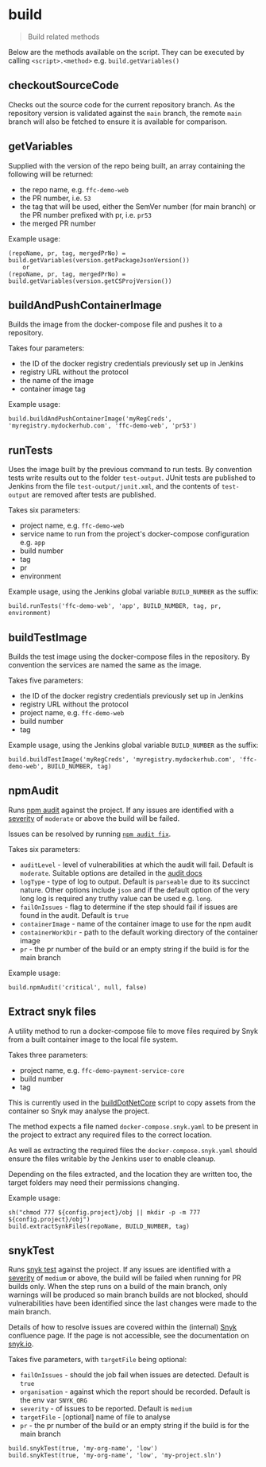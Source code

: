 # build

> Build related methods

Below are the methods available on the script. They can be executed by calling
`<script>.<method>` e.g. `build.getVariables()`

## checkoutSourceCode

Checks out the source code for the current repository branch.
As the repository version is validated against the `main` branch, the remote `main` branch
will also be fetched to ensure it is available for comparison.

## getVariables

Supplied with the version of the repo being built, an array containing the
following will be returned:
- the repo name, e.g. `ffc-demo-web`
- the PR number, i.e. `53`
- the tag that will be used, either the SemVer number (for main
  branch) or the PR number prefixed with pr, i.e. `pr53`
- the merged PR number

Example usage:

```
(repoName, pr, tag, mergedPrNo) = build.getVariables(version.getPackageJsonVersion())
    or
(repoName, pr, tag, mergedPrNo) = build.getVariables(version.getCSProjVersion())
```

## buildAndPushContainerImage

Builds the image from the docker-compose file and pushes it to a repository.

Takes four parameters:
- the ID of the docker registry credentials previously set up in Jenkins
- registry URL without the protocol
- the name of the image
- container image tag

Example usage:

```
build.buildAndPushContainerImage('myRegCreds', 'myregistry.mydockerhub.com', 'ffc-demo-web', 'pr53')
```

## runTests

Uses the image built by the previous command to run tests.
By convention tests write results out to the folder `test-output`.
JUnit tests are published to Jenkins from the file `test-output/junit.xml`, and
the contents of `test-output` are removed after tests are published.

Takes six parameters:
- project name, e.g. `ffc-demo-web`
- service name to run from the project's docker-compose configuration e.g.
  `app`
- build number
- tag
- pr
- environment

Example usage, using the Jenkins global variable `BUILD_NUMBER` as the suffix:

```
build.runTests('ffc-demo-web', 'app', BUILD_NUMBER, tag, pr, environment)
```

## buildTestImage

Builds the test image using the docker-compose files in the repository. By
convention the services are named the same as the image.

Takes five parameters:
- the ID of the docker registry credentials previously set up in Jenkins
- registry URL without the protocol
- project name, e.g. `ffc-demo-web`
- build number
- tag

Example usage, using the Jenkins global variable `BUILD_NUMBER` as the suffix:

```
build.buildTestImage('myRegCreds', 'myregistry.mydockerhub.com', 'ffc-demo-web', BUILD_NUMBER, tag)
```

## npmAudit

Runs [npm audit](https://docs.npmjs.com/cli/audit) against the project. If any
issues are identified with a
[severity](https://docs.npmjs.com/about-audit-reports#severity) of `moderate`
or above the build will be failed.

Issues can be resolved by running
[`npm audit fix`](https://docs.npmjs.com/cli/audit).

Takes six parameters:
- `auditLevel` - level of vulnerabilities at which the audit will fail.
  Default is `moderate`. Suitable options are detailed in the
  [audit docs](https://docs.npmjs.com/cli/audit.html#synopsis)
- `logType` - type of log to output. Default is `parseable` due to its succinct
  nature. Other options include `json` and if the default option of the very
  long log is required any truthy value can be used e.g. `long`.
- `failOnIssues` - flag to determine if the step should fail if issues are
  found in the audit. Default is `true`
- `containerImage` - name of the container image to use for the npm audit
- `containerWorkDir` - path to the default working directory of the container
  image
- `pr` - the pr number of the build or an empty string if the build is for the
  main branch

Example usage:

```
build.npmAudit('critical', null, false)
```

## Extract snyk files

A utility method to run a docker-compose file to move files required by Snyk from a built container
image to the local file system.


Takes three parameters:
- project name, e.g. `ffc-demo-payment-service-core`
- build number
- tag

This is currently used in the [buildDotNetCore](buildDotNetCore.groovy) script to copy assets from the container
so Snyk may analyse the project.

The method expects a file named `docker-compose.snyk.yaml` to be present in the project to extract any required
files to the correct location.

As well as extracting the required files the `docker-compose.snyk.yaml` should ensure the files writable by the Jenkins user to enable cleanup.

Depending on the files extracted, and the location they are written too, the target folders may need
their permissions changing.

Example usage:

```
sh("chmod 777 ${config.project}/obj || mkdir -p -m 777 ${config.project}/obj")
build.extractSynkFiles(repoName, BUILD_NUMBER, tag)
```

## snykTest

Runs
[snyk test](https://support.snyk.io/hc/en-us/articles/360003812578-CLI-reference)
against the project. If any issues are identified with a
[severity](https://support.snyk.io/hc/en-us/articles/360001040078-How-is-a-vulnerability-s-severity-determined-)
of `medium` or above, the build will be failed when running for PR builds only.
When the step runs on a build of the main branch, only warnings will be
produced so main branch builds are not blocked, should vulnerabilities have
been identified since the last changes were made to the main branch.

Details of how to resolve issues are covered within the (internal)
[Snyk](https://eaflood.atlassian.net/wiki/spaces/FPS/pages/1943897107/Snyk#Resolving-issues)
confluence page. If the page is not accessible, see the documentation on
[snyk.io](https://support.snyk.io/hc/en-us/articles/360003891038-Fix-your-vulnerabilities).

Takes five parameters, with `targetFile` being optional:
- `failOnIssues` - should the job fail when issues are detected. Default is
  `true`
- `organisation` - against which the report should be recorded. Default is the
  env var `SNYK_ORG`
- `severity` - of issues to be reported. Default is `medium`
- `targetFile` - [optional] name of file to analyse
- `pr` - the pr number of the build or an empty string if the build is for the
  main branch

```
build.snykTest(true, 'my-org-name', 'low')
build.snykTest(true, 'my-org-name', 'low', 'my-project.sln')
```
